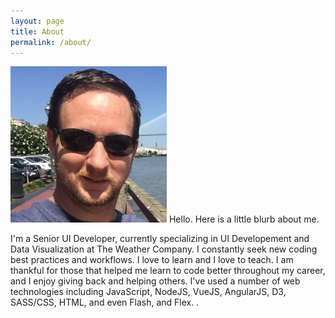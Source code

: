 ```yaml
---
layout: page
title: About
permalink: /about/
---
```


<img class="rounded left" src="/assets/images/cmorrow-savannah.jpg" style="width: 250px;" />
Hello. Here is a little blurb about me.

I'm a Senior UI Developer, currently specializing in UI Developement and Data Visualization at The Weather Company. I constantly seek new coding best practices and workflows. I love to learn and I love to teach. I am thankful for those that helped me learn to code better throughout my career, and I enjoy giving back and helping others. I've used a number of web technologies including JavaScript, NodeJS, VueJS, AngularJS, D3, SASS/CSS, HTML, and even Flash, and Flex. .